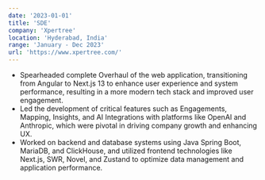 ```yaml
---
date: '2023-01-01'
title: 'SDE'
company: 'Xpertree'
location: 'Hyderabad, India'
range: 'January - Dec 2023'
url: 'https://www.xpertree.com/'
---
```


- Spearheaded complete Overhaul of the web application, transitioning from Angular to Next.js 13 to enhance user experience and system performance, resulting in a more modern tech stack and improved user engagement.
- Led the development of critical features such as Engagements, Mapping, Insights, and AI Integrations with platforms like OpenAI and Anthropic, which were pivotal in driving company growth and enhancing UX.
- Worked on backend and database systems using Java Spring Boot, MariaDB, and ClickHouse, and utilized frontend technologies like Next.js, SWR, Novel, and Zustand to optimize data management and application performance.
